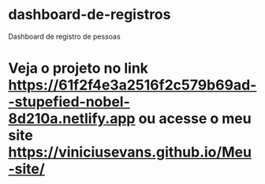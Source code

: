 # dashboard-de-registros
Dashboard de registro de pessoas

# Veja o projeto no link https://61f2f4e3a2516f2c579b69ad--stupefied-nobel-8d210a.netlify.app ou acesse o meu site https://viniciusevans.github.io/Meu-site/
